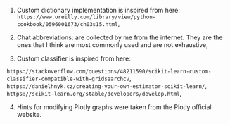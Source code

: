 
1. Custom dictionary implementation is inspired from here: `https://www.oreilly.com/library/view/python-cookbook/0596001673/ch03s15.html`,

2. Chat abbreviations: are collected by me from the internet. They are the ones that I think are most commonly used and are not exhaustive,

3. Custom classifier is inspired from here: 

`https://stackoverflow.com/questions/48211590/scikit-learn-custom-classifier-compatible-with-gridsearchcv`,
`https://danielhnyk.cz/creating-your-own-estimator-scikit-learn/`,
`https://scikit-learn.org/stable/developers/develop.html`,

4. Hints for modifying Plotly graphs were taken from the Plotly official website.